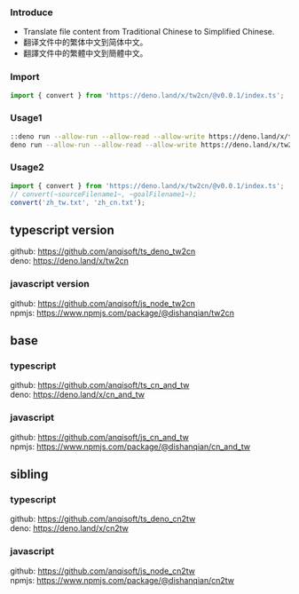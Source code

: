 ### Introduce
<ul>
<li><en_us>Translate file content from Traditional Chinese to Simplified Chinese.</en_us></li>
<li><zh_cn>翻译文件中的繁体中文到简体中文。</zh_cn></li>
<li><zh_tw>翻譯文件中的繁體中文到簡體中文。</zh_tw></li>
</ul>

### Import
```typescript
import { convert } from 'https://deno.land/x/tw2cn/@v0.0.1/index.ts';
```

### Usage1
```bash
::deno run --allow-run --allow-read --allow-write https://deno.land/x/tw2cn/@v0.0.1/index.ts ~sourceFilename~ ~goalFilename~
deno run --allow-run --allow-read --allow-write https://deno.land/x/tw2cn/@v0.0.1/index.ts zh_tw.txt zh_cn.txt
```

### Usage2
```typescript
import { convert } from 'https://deno.land/x/tw2cn/@v0.0.1/index.ts';
// convert(~sourceFilename1~, ~goalFilename1~);
convert('zh_tw.txt', 'zh_cn.txt');
```

## typescript version
github: https://github.com/anqisoft/ts_deno_tw2cn
<br>deno: https://deno.land/x/tw2cn

### javascript version
github: https://github.com/anqisoft/js_node_tw2cn
<br>npmjs: https://www.npmjs.com/package/@dishanqian/tw2cn

## base
### typescript
github: https://github.com/anqisoft/ts_cn_and_tw
<br>deno: https://deno.land/x/cn_and_tw

### javascript
github: https://github.com/anqisoft/js_cn_and_tw
<br>npmjs: https://www.npmjs.com/package/@dishanqian/cn_and_tw

## sibling
### typescript
github: https://github.com/anqisoft/ts_deno_cn2tw
<br>deno: https://deno.land/x/cn2tw

### javascript
github: https://github.com/anqisoft/js_node_cn2tw
<br>npmjs: https://www.npmjs.com/package/@dishanqian/cn2tw
